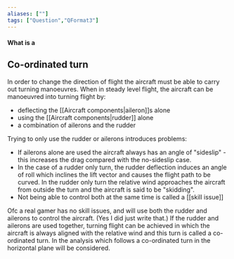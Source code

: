 ```yaml
---
aliases: [""]
tags: ["Question","QFormat3"]
---
```


#### What is a
## Co-ordinated turn
In order to change the direction of flight the aircraft must be able to carry out turning manoeuvres. 
When in steady level flight, the aircraft can be manoeuvred into turning flight by:
- deflecting the [[Aircraft components|aileron]]s alone
- using the [[Aircraft components|rudder]] alone
- a combination of ailerons and the rudder 

Trying to only use the rudder or ailerons introduces problems:
- If ailerons alone are used the aircraft always has an angle of "sideslip" - this increases the drag compared with the no-sideslip case. 
- In the case of a rudder only turn, the rudder deflection induces an angle of roll which inclines the lift vector and causes the flight path to be curved. In the rudder only turn the relative wind approaches the aircraft from outside the turn and the aircraft is said to be "skidding". 
- Not being able to control both at the same time is called a [[skill issue]]

Ofc a real gamer has no skill issues, and will use both the rudder and ailerons to control the aircraft. (Yes I did just write that.)
If the rudder and ailerons are used together, turning flight can be achieved in which the aircraft is always aligned with the relative wind and this turn is called a co-ordinated turn. In the analysis which follows a co-ordinated turn in the horizontal plane will be considered.